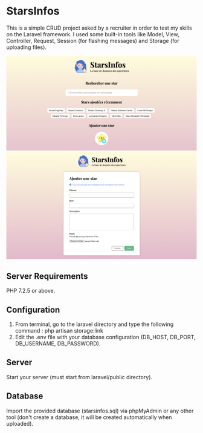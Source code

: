 # StarsInfos

This is a simple CRUD project asked by a recruiter in order to test my skills on the Laravel framework. I used some built-in tools like Model, View, Controller, Request, Session (for flashing messages) and Storage (for uploading files).

![Screenshot](/screenshot-1.png)
![Screenshot](/screenshot-2.png)

## Server Requirements

PHP 7.2.5 or above.

## Configuration

1. From terminal, go to the laravel directory and type the following command : php artisan storage:link
2. Edit the .env file with your database configuration (DB_HOST, DB_PORT, DB_USERNAME, DB_PASSWORD).

## Server

Start your server (must start from laravel/public directory).

## Database

Import the provided database (starsinfos.sql) via phpMyAdmin or any other tool (don't create a database, it will be created automatically when uploaded).
